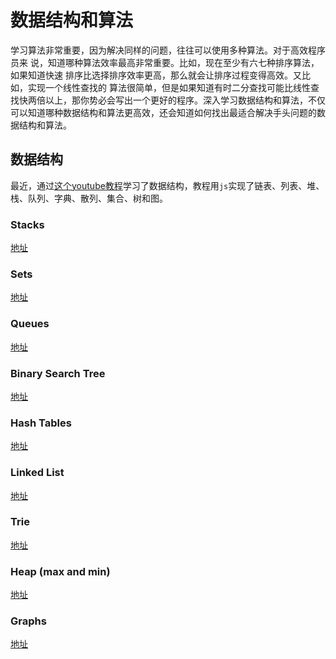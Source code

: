 # 数据结构和算法
学习算法非常重要，因为解决同样的问题，往往可以使用多种算法。对于高效程序员来 说，知道哪种算法效率最高非常重要。比如，现在至少有六七种排序算法，如果知道快速 排序比选择排序效率更高，那么就会让排序过程变得高效。又比如，实现一个线性查找的 算法很简单，但是如果知道有时二分查找可能比线性查找快两倍以上，那你势必会写出一个更好的程序。深入学习数据结构和算法，不仅可以知道哪种数据结构和算法更高效，还会知道如何找出最适合解决手头问题的数据结构和算法。


## 数据结构

最近，通过[这个youtube教程](https://www.youtube.com/watch?v=t2CEgPsws3U&t=5249s)学习了数据结构，教程用`js`实现了链表、列表、堆、栈、队列、字典、散列、集合、树和图。

### Stacks
[地址](https://codepen.io/beaucarnes/pen/yMBGbR?editors=0012)
### Sets
[地址](https://codepen.io/beaucarnes/pen/dvGeeq?editors=0012)
### Queues
[地址](https://codepen.io/beaucarnes/pen/QpaQRG?editors=0012)
### Binary Search Tree
[地址](https://codepen.io/beaucarnes/pen/ryKvEQ?editors=0011)
### Hash Tables 
[地址](https://codepen.io/beaucarnes/pen/VbYGMb?editors=0012)
### Linked List
[地址](https://codepen.io/beaucarnes/pen/ybOvBq?editors=0011)
### Trie
[地址](https://codepen.io/beaucarnes/pen/mmBNBd?editors=0011)
### Heap (max and min) 
[地址](https://codepen.io/beaucarnes/pen/JNvENQ?editors=0010)
### Graphs
[地址](https://codepen.io/beaucarnes/pen/XgrXvw?editors=0012)
